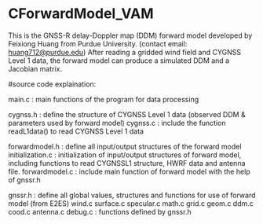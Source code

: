 # CForwardModel_VAM
This is the GNSS-R delay-Doppler map (DDM) forward model developed by Feixiong Huang from Purdue University. (contact email: huang712@purdue.edu)
After reading a gridded wind field and CYGNSS Level 1 data, the forward model can produce a simulated DDM and a Jacobian matrix.

#source code explaination: 

main.c : main functions of the program for data processing 

cygnss.h : define the structure of CYGNSS Level 1 data (observed DDM & parameters used by forward model)
cygnss.c : include the function readL1data() to read CYGNSS Level 1 data

forwardmodel.h : define all input/output structures of the forward model
initialization.c : initialization of input/output structures of forward model, including functions to read CYGNSSL1 structure, HWRF data and antenna file.
forwardmodel.c : include main function of forward model with the help of gnssr.h

gnssr.h : define all global values, structures and functions for use of forward model (from E2ES)
wind.c surface.c specular.c math.c grid.c geom.c ddm.c cood.c antenna.c debug.c : functions defined by gnssr.h
